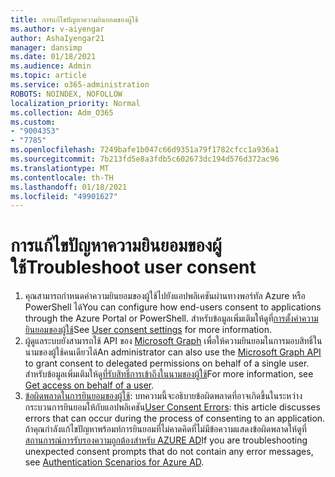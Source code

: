 ```yaml
---
title: การแก้ไขปัญหาความยินยอมของผู้ใช้
ms.author: v-aiyengar
author: AshaIyengar21
manager: dansimp
ms.date: 01/18/2021
ms.audience: Admin
ms.topic: article
ms.service: o365-administration
ROBOTS: NOINDEX, NOFOLLOW
localization_priority: Normal
ms.collection: Adm_O365
ms.custom:
- "9004353"
- "7785"
ms.openlocfilehash: 7249bafe1b047c66d9351a79f1782cfcc1a936a1
ms.sourcegitcommit: 7b213fd5e8a3fdb5c602673dc194d576d372ac96
ms.translationtype: MT
ms.contentlocale: th-TH
ms.lasthandoff: 01/18/2021
ms.locfileid: "49901627"
---
```

# <a name="troubleshoot-user-consent"></a><span data-ttu-id="404bd-102">การแก้ไขปัญหาความยินยอมของผู้ใช้</span><span class="sxs-lookup"><span data-stu-id="404bd-102">Troubleshoot user consent</span></span>

1. <span data-ttu-id="404bd-103">คุณสามารถกำหนดค่าความยินยอมของผู้ใช้ไปยังแอปพลิเคชันผ่านทางพอร์ทัล Azure หรือ PowerShell ได้</span><span class="sxs-lookup"><span data-stu-id="404bd-103">You can configure how end-users consent to applications through the Azure Portal or PowerShell.</span></span> <span data-ttu-id="404bd-104">สำหรับข้อมูลเพิ่มเติมให้ดูที่[การตั้งค่าความยินยอมของผู้ใช้](https://docs.microsoft.com/azure/active-directory/manage-apps/configure-user-consent?tabs=azure-portal#user-consent-settings)</span><span class="sxs-lookup"><span data-stu-id="404bd-104">See [User consent settings](https://docs.microsoft.com/azure/active-directory/manage-apps/configure-user-consent?tabs=azure-portal#user-consent-settings) for more information.</span></span>
1. <span data-ttu-id="404bd-105">ผู้ดูแลระบบยังสามารถใช้ API ของ [Microsoft Graph](https://docs.microsoft.com/azure/active-directory/manage-apps/configure-user-consent?tabs=azure-portal#user-consent-settings) เพื่อให้ความยินยอมในการมอบสิทธิ์ในนามของผู้ใช้คนเดียวได้</span><span class="sxs-lookup"><span data-stu-id="404bd-105">An administrator can also use the [Microsoft Graph API](https://docs.microsoft.com/azure/active-directory/manage-apps/configure-user-consent?tabs=azure-portal#user-consent-settings) to grant consent to delegated permissions on behalf of a single user.</span></span> <span data-ttu-id="404bd-106">สำหรับข้อมูลเพิ่มเติมให้ดู[ที่รับสิทธิ์การเข้าถึงในนามของผู้ใช้](https://docs.microsoft.com/graph/auth-v2-user)</span><span class="sxs-lookup"><span data-stu-id="404bd-106">For more information, see [Get access on behalf of a user](https://docs.microsoft.com/graph/auth-v2-user).</span></span>
1. <span data-ttu-id="404bd-107">[ข้อผิดพลาดในการยินยอมของผู้ใช้](https://docs.microsoft.com/azure/active-directory/manage-apps/application-sign-in-unexpected-user-consent-error): บทความนี้จะอธิบายข้อผิดพลาดที่อาจเกิดขึ้นในระหว่างกระบวนการยินยอมให้กับแอปพลิเคชัน</span><span class="sxs-lookup"><span data-stu-id="404bd-107">[User Consent Errors](https://docs.microsoft.com/azure/active-directory/manage-apps/application-sign-in-unexpected-user-consent-error): this article discusses errors that can occur during the process of consenting to an application.</span></span> <span data-ttu-id="404bd-108">ถ้าคุณกำลังแก้ไขปัญหาพร้อมท์การยินยอมที่ไม่คาดคิดที่ไม่มีข้อความแสดงข้อผิดพลาดให้ดูที่[สถานการณ์การรับรองความถูกต้องสำหรับ AZURE AD](https://docs.microsoft.com/azure/active-directory/manage-apps/application-sign-in-unexpected-user-consent-error)</span><span class="sxs-lookup"><span data-stu-id="404bd-108">If you are troubleshooting unexpected consent prompts that do not contain any error messages, see [Authentication Scenarios for Azure AD](https://docs.microsoft.com/azure/active-directory/manage-apps/application-sign-in-unexpected-user-consent-error).</span></span>
